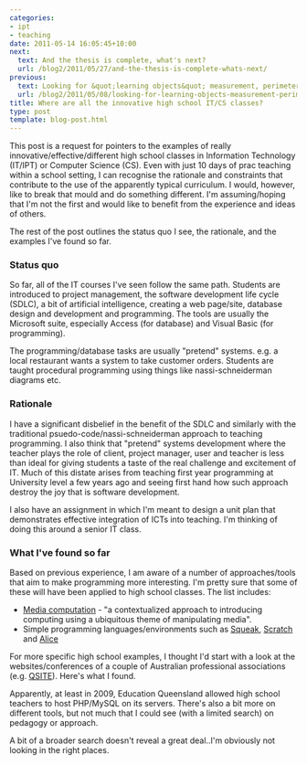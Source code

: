 ```yaml
---
categories:
- ipt
- teaching
date: 2011-05-14 16:05:45+10:00
next:
  text: And the thesis is complete, what's next?
  url: /blog2/2011/05/27/and-the-thesis-is-complete-whats-next/
previous:
  text: Looking for &quot;learning objects&quot; measurement, perimeter etc.
  url: /blog2/2011/05/08/looking-for-learning-objects-measurement-perimeter-etc/
title: Where are all the innovative high school IT/CS classes?
type: post
template: blog-post.html
---
```

This post is a request for pointers to the examples of really innovative/effective/different high school classes in Information Technology (IT/IPT) or Computer Science (CS). Even with just 10 days of prac teaching within a school setting, I can recognise the rationale and constraints that contribute to the use of the apparently typical curriculum. I would, however, like to break that mould and do something different. I'm assuming/hoping that I'm not the first and would like to benefit from the experience and ideas of others.

The rest of the post outlines the status quo I see, the rationale, and the examples I've found so far.

### Status quo

So far, all of the IT courses I've seen follow the same path. Students are introduced to project management, the software development life cycle (SDLC), a bit of artificial intelligence, creating a web page/site, database design and development and programming. The tools are usually the Microsoft suite, especially Access (for database) and Visual Basic (for programming).

The programming/database tasks are usually "pretend" systems. e.g. a local restaurant wants a system to take customer orders. Students are taught procedural programming using things like nassi-schneiderman diagrams etc.

### Rationale

I have a significant disbelief in the benefit of the SDLC and similarly with the traditional psuedo-code/nassi-schneiderman approach to teaching programming. I also think that "pretend" systems development where the teacher plays the role of client, project manager, user and teacher is less than ideal for giving students a taste of the real challenge and excitement of IT. Much of this distate arises from teaching first year programming at University level a few years ago and seeing first hand how such approach destroy the joy that is software development.

I also have an assignment in which I'm meant to design a unit plan that demonstrates effective integration of ICTs into teaching. I'm thinking of doing this around a senior IT class.

### What I've found so far

Based on previous experience, I am aware of a number of approaches/tools that aim to make programming more interesting. I'm pretty sure that some of these will have been applied to high school classes. The list includes:

- [Media computation](http://coweb.cc.gatech.edu/mediaComp-teach) - "a contextualized approach to introducing computing using a ubiquitous theme of manipulating media".
- Simple programming languages/environments such as [Squeak](http://www.squeak.org/), [Scratch](http://scratch.mit.edu/) and [Alice](http://www.alice.org/)

For more specific high school examples, I thought I'd start with a look at the websites/conferences of a couple of Australian professional associations (e.g. [QSITE](http://qsite.edu.au)). Here's what I found.

Apparently, at least in 2009, Education Queensland allowed high school teachers to host PHP/MySQL on its servers. There's also a bit more on different tools, but not much that I could see (with a limited search) on pedagogy or approach.

A bit of a broader search doesn't reveal a great deal..I'm obviously not looking in the right places.